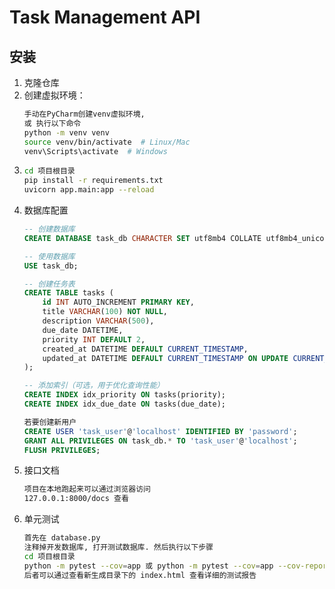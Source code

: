 # Task Management API

## 安装

1. 克隆仓库
2. 创建虚拟环境：
   ```bash
   手动在PyCharm创建venv虚拟环境, 
   或 执行以下命令
   python -m venv venv
   source venv/bin/activate  # Linux/Mac
   venv\Scripts\activate  # Windows
3. ```bash
   cd 项目根目录
   pip install -r requirements.txt
   uvicorn app.main:app --reload
4. 数据库配置
   ```sql
   -- 创建数据库
   CREATE DATABASE task_db CHARACTER SET utf8mb4 COLLATE utf8mb4_unicode_ci;

   -- 使用数据库
   USE task_db;

   -- 创建任务表
   CREATE TABLE tasks (
       id INT AUTO_INCREMENT PRIMARY KEY,
       title VARCHAR(100) NOT NULL,
       description VARCHAR(500),
       due_date DATETIME,
       priority INT DEFAULT 2,
       created_at DATETIME DEFAULT CURRENT_TIMESTAMP,
       updated_at DATETIME DEFAULT CURRENT_TIMESTAMP ON UPDATE CURRENT_TIMESTAMP
   );

   -- 添加索引（可选，用于优化查询性能）
   CREATE INDEX idx_priority ON tasks(priority);
   CREATE INDEX idx_due_date ON tasks(due_date);
   
   若要创建新用户
   CREATE USER 'task_user'@'localhost' IDENTIFIED BY 'password';
   GRANT ALL PRIVILEGES ON task_db.* TO 'task_user'@'localhost';
   FLUSH PRIVILEGES;
5. 接口文档
   ```bash
   项目在本地跑起来可以通过浏览器访问 
   127.0.0.1:8000/docs 查看
6. 单元测试
   ```bash
   首先在 database.py 
   注释掉开发数据库, 打开测试数据库. 然后执行以下步骤
   cd 项目根目录
   python -m pytest --cov=app 或 python -m pytest --cov=app --cov-report=html
   后者可以通过查看新生成目录下的 index.html 查看详细的测试报告
   